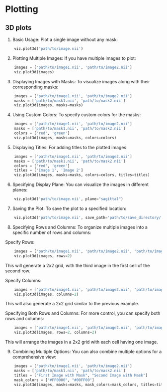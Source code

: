 # Plotting

## 3D plots
1. Basic Usage:
Plot a single image without any mask:

```python
    viz.plot3d('path/to/image.nii')
```

2. Plotting Multiple Images:
If you have multiple images to plot:

```python
    images = ['path/to/image1.nii', 'path/to/image2.nii']
    viz.plot3d(images)
```

3. Displaying Images with Masks:
To visualize images along with their corresponding masks:

```python
    images = ['path/to/image1.nii', 'path/to/image2.nii']
    masks = ['path/to/mask1.nii', 'path/to/mask2.nii']
    viz.plot3d(images, masks=masks)
```

4. Using Custom Colors:
To specify custom colors for the masks:

```python
    images = ['path/to/image1.nii', 'path/to/image2.nii']
    masks = ['path/to/mask1.nii', 'path/to/mask2.nii']
    colors = ['red', 'green']
    viz.plot3d(images, masks=masks, colors=colors)
```

5. Displaying Titles:
For adding titles to the plotted images:

```python
    images = ['path/to/image1.nii', 'path/to/image2.nii']
    masks = ['path/to/mask1.nii', 'path/to/mask2.nii']
    colors = ['red', 'green']
    titles = ['Image 1', 'Image 2']
    viz.plot3d(images, masks=masks, colors=colors, titles=titles)
```

6. Specifying Display Plane:
You can visualize the images in different planes:

```python
    viz.plot3d('path/to/image.nii', plane="sagittal")
```

7. Saving the Plot:
To save the plot to a specified location:

```python
    viz.plot3d('path/to/image.nii', save_path='path/to/save_directory/')
```

8. Specifying Rows and Columns:
To organize multiple images into a specific number of rows and columns:

Specify Rows:
```python
    images = ['path/to/image1.nii', 'path/to/image2.nii', 'path/to/image3.nii']
    viz.plot3d(images, rows=2)
```

This will generate a 2x2 grid, with the third image in the first cell of the second row.

Specify Columns:
```python
    images = ['path/to/image1.nii', 'path/to/image2.nii', 'path/to/image3.nii']
    viz.plot3d(images, columns=2)
```

This will also generate a 2x2 grid similar to the previous example.

Specifying Both Rows and Columns:
For more control, you can specify both rows and columns:

```python
    images = ['path/to/image1.nii', 'path/to/image2.nii', 'path/to/image3.nii', 'path/to/image4.nii']
    viz.plot3d(images, rows=2, columns=2)
```
This will arrange the images in a 2x2 grid with each cell having one image.

9. Combining Multiple Options:
You can also combine multiple options for a comprehensive view:

```python
    images = ['path/to/image1.nii', 'path/to/image2.nii']
    masks = ['path/to/mask1.nii', 'path/to/mask2.nii']
    titles = ["First Image with Mask", "Second Image with Mask"]
    mask_colors = ["#FF0000", "#00FF00"]
    viz.plot3d(images, masks=masks, mask_colors=mask_colors, titles=titles, save_path='path/to/save_directory/')
```


